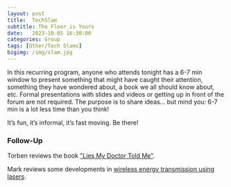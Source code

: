 ```yaml
---
layout: post
title:  TechSlam
subtitle: The Floor is Yours
date:   2023-10-05 16:30:00
categories: Group
tags: [Other/Tech Slams]
bigimg: /img/slam.jpg
---
```

In this recurring program, anyone who attends tonight has a 6-7 min window to present something that might have caught their attention, something they have wondered about, a book we all should know about, etc. Formal presentations with slides and videos or getting up in front of the forum are not required. The purpose is to share ideas... but mind you: 6-7 min is a lot less time than you think!

It’s fun, it’s informal, it’s fast moving. Be there!

### Follow-Up

Torben reviews the book ["Lies My Doctor Told Me"](/assets/present/2023/2023-10-05/tech_slam_tr.pdf).

Mark reviews some developments in [wireless energy transmission using lasers](/assets/present/2023/2023-10-05/tech_slam_md.pdf). 